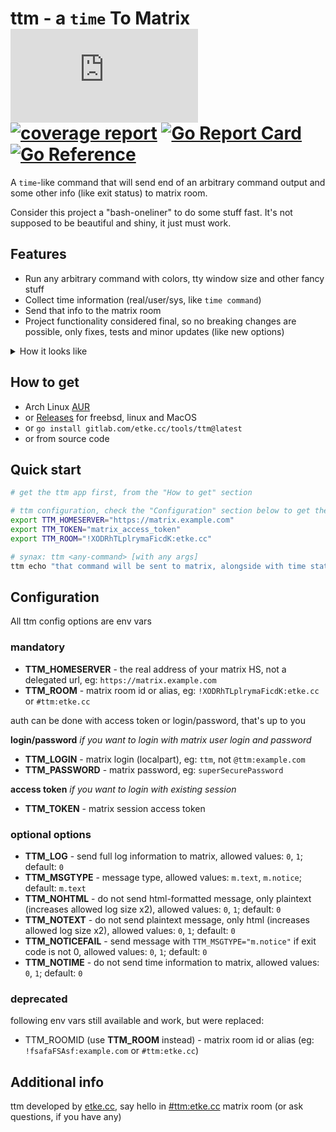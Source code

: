 # ttm - a `time` To Matrix [![Matrix](https://img.shields.io/matrix/ttm:etke.cc?logo=matrix&server_fqdn=matrix.org&style=for-the-badge)](https://matrix.to/#/#ttm:etke.cc) [![coverage report](https://gitlab.com/etke.cc/tools/ttm/badges/main/coverage.svg)](https://gitlab.com/etke.cc/tools/ttm/-/commits/main) [![Go Report Card](https://goreportcard.com/badge/gitlab.com/etke.cc/tools/ttm)](https://goreportcard.com/report/gitlab.com/etke.cc/tools/ttm) [![Go Reference](https://pkg.go.dev/badge/gitlab.com/etke.cc/tools/ttm.svg)](https://pkg.go.dev/gitlab.com/etke.cc/tools/ttm)

A `time`-like command that will send end of an arbitrary command output and some other info (like exit status) to matrix room.

Consider this project a "bash-oneliner" to do some stuff fast. It's not supposed to be beautiful and shiny, it just must work.

## Features

* Run any arbitrary command with colors, tty window size and other fancy stuff
* Collect time information (real/user/sys, like `time command`)
* Send that info to the matrix room
* Project functionality considered final, so no breaking changes are possible, only fixes, tests and minor updates (like new options)

<details>
<summary>How it looks like</summary>

### you run command in terminal...

```bash
$ ttm ansible-playbook --with args
# ... scroll-scroll-scroll
PLAY RECAP *****************************************************************************************************************************
gitlab.com                    : ok=33   changed=0    unreachable=0    failed=0    skipped=147  rescued=0    ignored=0


real	15.166239745s
user	10.330419s
sys		2.213327s
```

### ...and get fancy html-formated message in matrix

**ttm report**

```bash
ansible-playbook --with args
```

```bash
# end of log (if configured)
PLAY RECAP *****************************************************************************************************************************
gitlab.com                    : ok=33   changed=0    unreachable=0    failed=0    skipped=147  rescued=0    ignored=0
```

```bash
real	15.166239745s
user	10.330419s
sys		2.213327s
```

Exit code: `0`

</details>

## How to get

* Arch Linux [AUR](https://aur.archlinux.org/packages/time-to-matrix-git/)
* or [Releases](https://gitlab.com/etke.cc/tools/ttm/-/releases) for freebsd, linux and MacOS
* or `go install gitlab.com/etke.cc/tools/ttm@latest`
* or from source code

## Quick start

```bash
# get the ttm app first, from the "How to get" section

# ttm configuration, check the "Configuration" section below to get the full (pretty impressive) list of available options
export TTM_HOMESERVER="https://matrix.example.com"
export TTM_TOKEN="matrix_access_token"
export TTM_ROOM="!XODRhTLplrymaFicdK:etke.cc"

# synax: ttm <any-command> [with any args]
ttm echo "that command will be sent to matrix, alongside with time stats, exit code and neat html formatting"
```

## Configuration

All ttm config options are env vars

### mandatory

* **TTM_HOMESERVER** - the real address of your matrix HS, not a delegated url, eg: `https://matrix.example.com`
* **TTM_ROOM** - matrix room id or alias, eg: `!XODRhTLplrymaFicdK:etke.cc` or `#ttm:etke.cc`

auth can be done with access token or login/password, that's up to you

**login/password** _if you want to login with matrix user login and password_

* **TTM_LOGIN** - matrix login (localpart), eg: `ttm`, not `@ttm:example.com`
* **TTM_PASSWORD** - matrix password, eg: `superSecurePassword`

**access token** _if you want to login with existing session_

* **TTM_TOKEN** - matrix session access token

### optional options

* **TTM_LOG** - send full log information to matrix, allowed values: `0`, `1`; default: `0`
* **TTM_MSGTYPE** - message type, allowed values: `m.text`, `m.notice`; default: `m.text`
* **TTM_NOHTML** - do not send html-formatted message, only plaintext (increases allowed log size x2), allowed values: `0`, `1`; default: `0`
* **TTM_NOTEXT** - do not send plaintext message, only html (increases allowed log size x2), allowed values: `0`, `1`; default: `0`
* **TTM_NOTICEFAIL** - send message with `TTM_MSGTYPE="m.notice"` if exit code is not 0, allowed values: `0`, `1`; default: `0`
* **TTM_NOTIME** - do not send time information to matrix, allowed values: `0`, `1`; default: `0`

### deprecated

following env vars still available and work, but were replaced:

* TTM_ROOMID (use **TTM_ROOM** instead) - matrix room id or alias (eg: `!fsafaFSAsf:example.com` or `#ttm:etke.cc`)

## Additional info

ttm developed by [etke.cc](https://etke.cc), say hello in [#ttm:etke.cc](https://matrix.to/#/#ttm:etke.cc) matrix room (or ask questions, if you have any)
